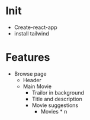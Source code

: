 # Init
- Create-react-app
- install tailwind

# Features
- Browse page
    - Header
    - Main Movie
        - Trailor in background
        - Title and description
        - Movie suggestions
            - Movies * n